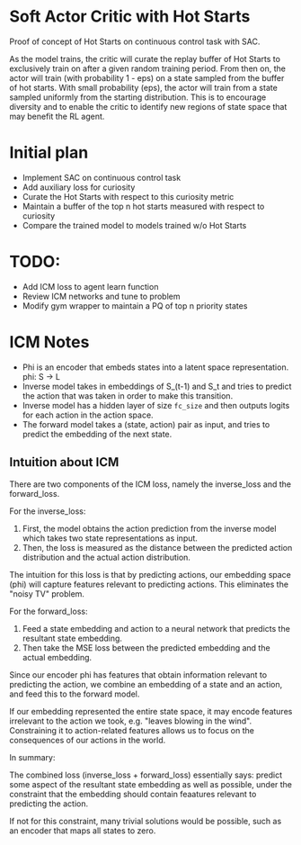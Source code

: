 # Soft Actor Critic with Hot Starts

Proof of concept of Hot Starts on continuous control task with SAC.

As the model trains, the critic will curate the replay buffer of Hot Starts to exclusively train on after a given random training period. From then on, the actor will train (with probability 1 - eps) on a state sampled from the buffer of hot starts. With small probability (eps), the actor will train from a state sampled uniformly from the starting distribution. This is to encourage diversity and to enable the critic to identify new regions of state space that may benefit the RL agent.

# Initial plan

- Implement SAC on continuous control task
- Add auxiliary loss for curiosity
- Curate the Hot Starts with respect to this curiosity metric
- Maintain a buffer of the top n hot starts measured with respect to curiosity
- Compare the trained model to models trained w/o Hot Starts

# TODO:

- Add ICM loss to agent learn function
- Review ICM networks and tune to problem
- Modify gym wrapper to maintain a PQ of top n priority states

# ICM Notes

- Phi is an encoder that embeds states into a latent space representation. phi: S -> L
- Inverse model takes in embeddings of S_(t-1) and S_t and tries to predict the action that was taken in order to make this transition.
- Inverse model has a hidden layer of size `fc_size` and then outputs logits for each action in the action space.
- The forward model takes a (state, action) pair as input, and tries to predict the embedding of the next state.

## Intuition about ICM

There are two components of the ICM loss, namely the inverse_loss and the forward_loss.

For the inverse_loss:

1. First, the model obtains the action prediction from the inverse model which takes two state representations as input.
2. Then, the loss is measured as the distance between the predicted action distribution and the actual action distribution.

The intuition for this loss is that by predicting actions, our embedding space (phi) will capture features relevant to predicting actions. This eliminates the "noisy TV" problem.

For the forward_loss:

1. Feed a state embedding and action to a neural network that predicts the resultant state embedding.
2. Then take the MSE loss between the predicted embedding and the actual embedding.

Since our encoder phi has features that obtain information relevant to predicting the action, we combine an embedding of a state and an action, and feed this to the forward model.

If our embedding represented the entire state space, it may encode features irrelevant to the action we took, e.g. "leaves blowing in the wind". Constraining it to action-related features allows us to focus on the consequences of our actions in the world.

In summary:

The combined loss (inverse_loss + forward_loss) essentially says: predict some aspect of the resultant state embedding as well as possible, under the constraint that the embedding should contain feaatures relevant to predicting the action.

If not for this constraint, many trivial solutions would be possible, such as an encoder that maps all states to zero.


